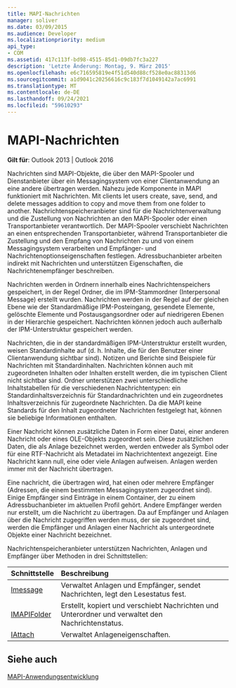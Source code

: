 ```yaml
---
title: MAPI-Nachrichten
manager: soliver
ms.date: 03/09/2015
ms.audience: Developer
ms.localizationpriority: medium
api_type:
- COM
ms.assetid: 417c113f-bd98-4515-85d1-09db7fc3a227
description: 'Letzte Änderung: Montag, 9. März 2015'
ms.openlocfilehash: e6c716595819e4f51d540d88cf528e0ac88313d6
ms.sourcegitcommit: a1d9041c20256616c9c183f7d1049142a7ac6991
ms.translationtype: MT
ms.contentlocale: de-DE
ms.lasthandoff: 09/24/2021
ms.locfileid: "59610293"
---
```

# <a name="mapi-messages"></a>MAPI-Nachrichten

  
  
**Gilt für**: Outlook 2013 | Outlook 2016 
  
Nachrichten sind MAPI-Objekte, die über den MAPI-Spooler und Dienstanbieter über ein Messagingsystem von einer Clientanwendung an eine andere übertragen werden. Nahezu jede Komponente in MAPI funktioniert mit Nachrichten. Mit clients let users create, save, send, and delete messages addition to copy and move them from one folder to another. Nachrichtenspeicheranbieter sind für die Nachrichtenverwaltung und die Zustellung von Nachrichten an den MAPI-Spooler oder einen Transportanbieter verantwortlich. Der MAPI-Spooler verschiebt Nachrichten an einen entsprechenden Transportanbieter, während Transportanbieter die Zustellung und den Empfang von Nachrichten zu und von einem Messagingsystem verarbeiten und Empfänger- und Nachrichtenoptionseigenschaften festlegen. Adressbuchanbieter arbeiten indirekt mit Nachrichten und unterstützen Eigenschaften, die Nachrichtenempfänger beschreiben.
  
Nachrichten werden in Ordnern innerhalb eines Nachrichtenspeichers gespeichert, in der Regel Ordner, die im IPM-Stammordner (Interpersonal Message) erstellt wurden. Nachrichten werden in der Regel auf der gleichen Ebene wie der Standardmäßige IPM-Posteingang, gesendete Elemente, gelöschte Elemente und Postausgangsordner oder auf niedrigeren Ebenen in der Hierarchie gespeichert. Nachrichten können jedoch auch außerhalb der IPM-Unterstruktur gespeichert werden.
  
Nachrichten, die in der standardmäßigen IPM-Unterstruktur erstellt wurden, weisen Standardinhalte auf (d. h. Inhalte, die für den Benutzer einer Clientanwendung sichtbar sind). Notizen und Berichte sind Beispiele für Nachrichten mit Standardinhalten. Nachrichten können auch mit zugeordneten Inhalten oder Inhalten erstellt werden, die im typischen Client nicht sichtbar sind. Ordner unterstützen zwei unterschiedliche Inhaltstabellen für die verschiedenen Nachrichtentypen: ein Standardinhaltsverzeichnis für Standardnachrichten und ein zugeordnetes Inhaltsverzeichnis für zugeordnete Nachrichten. Da die MAPI keine Standards für den Inhalt zugeordneter Nachrichten festgelegt hat, können sie beliebige Informationen enthalten. 
  
Einer Nachricht können zusätzliche Daten in Form einer Datei, einer anderen Nachricht oder eines OLE-Objekts zugeordnet sein. Diese zusätzlichen Daten, die als Anlage bezeichnet werden, werden entweder als Symbol oder für eine RTF-Nachricht als Metadatei im Nachrichtentext angezeigt. Eine Nachricht kann null, eine oder viele Anlagen aufweisen. Anlagen werden immer mit der Nachricht übertragen.
  
Eine nachricht, die übertragen wird, hat einen oder mehrere Empfänger (Adressen, die einem bestimmten Messagingsystem zugeordnet sind). Einige Empfänger sind Einträge in einem Container, der zu einem Adressbuchanbieter im aktuellen Profil gehört. Andere Empfänger werden nur erstellt, um die Nachricht zu übertragen. Da auf Empfänger und Anlagen über die Nachricht zugegriffen werden muss, der sie zugeordnet sind, werden die Empfänger und Anlagen einer Nachricht als untergeordnete Objekte einer Nachricht bezeichnet. 
  
Nachrichtenspeicheranbieter unterstützen Nachrichten, Anlagen und Empfänger über Methoden in drei Schnittstellen: 
  
|**Schnittstelle**|**Beschreibung**|
|:-----|:-----|
|[Imessage](imessageimapiprop.md) <br/> |Verwaltet Anlagen und Empfänger, sendet Nachrichten, legt den Lesestatus fest.  <br/> |
|[IMAPIFolder](imapifolderimapicontainer.md) <br/> |Erstellt, kopiert und verschiebt Nachrichten und Unterordner und verwaltet den Nachrichtenstatus.  <br/> |
|[IAttach](iattachimapiprop.md) <br/> |Verwaltet Anlageneigenschaften.  <br/> |
   
## <a name="see-also"></a>Siehe auch



[MAPI-Anwendungsentwicklung](mapi-application-development.md)

